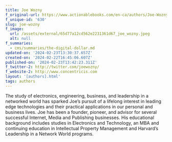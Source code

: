 ```yaml
---
title: Joe Wozny
f_original-url: https://www.actionablebooks.com/en-ca/authors/Joe-Wozny/
f_unique-id: '630'
slug: joe-wozny
f_image:
  url: /assets/external/65d77a12cd562e2231361d67_joe_wozny.jpeg
  alt: null
f_summaries:
  - cms/summaries/the-digital-dollar.md
updated-on: '2024-02-23T13:30:37.657Z'
created-on: '2024-02-22T16:45:06.607Z'
published-on: '2024-02-23T13:42:23.311Z'
f_twitter-2: http://twitter.com/joewozny/
f_website-2: http://www.concentricis.com
layout: '[authors].html'
tags: authors
---
```


The study of electronics, engineering, business, and leadership in a networked world has sparked Joe’s pursuit of a lifelong interest in leading edge technologies and their practical applications in our personal and business lives. Joe has been a founder, pioneer, and advisor for several successful Internet, Media and Publishing businesses. His educational background includes studies in Electronics and Technology, an MBA and continuing education in Intellectual Property Management and Harvard’s Leadership in a Network World programs.
